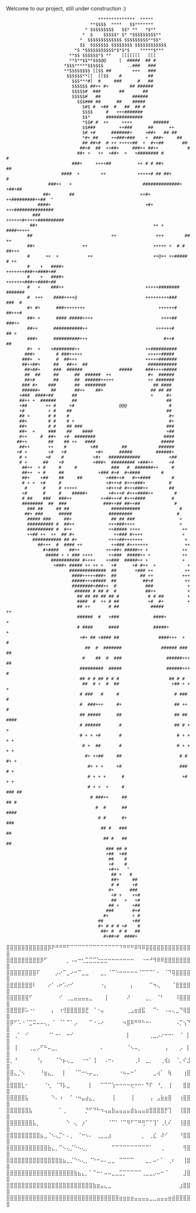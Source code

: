 Welcome to our project, still under construction :)

        
                                       **************  *****
                                    **$$$$  ****   $$*******
                                  * $$$$$$$$$   $$* **   *$**
                                 *  $    $$$$$* $* *$$$$$$$$$**
                                *  $$$$$$$$$$$$$ $$$$$$$$$**$$*
                                $$  $$$$$$$ $$$$$$$$ $$$$$$$$$$$$
                              *$ *$$$$$$$$$$$*$*$*$    *****$***
                            **$$ $$$$$$*$ **    [[[[[[[   [[[
                            **$**$$**$$$@@     [  #####  ## #
                          *$$$*****$$$$$$         ..###   ###
                          **$$$$$$$$ [[$$ ##        +++   ###
                           $$$$$$**[[  [[$$    #          ##
                             $$$***#[  #     ###      #   ##
                             $$$$$$ ##++ #+        ## ######
                             $$$$$#  ###       ##       ##
                             $$$$$#   ##            ######
                               $$$### ##      ##    #####
                                 $#$ #  +##  #   ##  ## #
                                 $$$$     #   +++#######
                                 $$*      ##############
                                 *$$# #  ++     ++++        ######
                                 $$###         ++###      ##      ++
                                 $# +#      #######+     +##+   ## ##
                                 *#+ ##     ++###+###    +  ###+     ##
                                 ## ##+#  # ++ +++++##  +  #++##       ##
                                ##+#  ##  ++##+     ###++ ##++           #
                               ##+ +   ++  +##+  +   +######## #          #
                             ###+     ++++##          ++ # # ##+         ##
                         ####  +        ++            +++++# ## ##+        #
                    ###++   +                           ##############+ +##+##
                  ##+       ##                         ++#+ ++#########++##  "
                ####+                                    +#+ +++###############
              ###                                       ++++++#+++++##########
             ##+                                            ++ +     ####+++++
            ##                              ++               +++        ##  ++
            ##+                  ++                         +++++ +  # # ##+++
            #      ++  +           ++                       ++@++ ++##### # ++
            #    +   ####+                                +++++++###++####+##
            #    +   ####+                                +++++++###++####+##
            #   +    ###++                               +++++######## #######
            #  +++    ####++++@                          +++++++++###   ###  #
            #+ #+      ###++++++++                            ++++++#   ##+++#
            ##+ +      #### #####++++                          ++++##    ###++
            ##++      ###########++                          ++++++#      ## +
            ###+      ##########+++                             #++#        ##
            #+  +    +########++                         ++##########
           ###+        # ###+++++                         +++++#####      
          ###+  +      #  ##+++                          +++++#######     
          ##++##+     ##   ##++  ##                       ###########     
           ##+##+     ###  ######              #####     ###++++#####
           ##  ##     ##      ##  ######  ++              #+  ######
           ##+#       ##      ##  ######+++++             ++ #######
          ### #+    ###       ##  ########                  ## ####
          ######+    ##       ##++    ##+                  ## ## ##
         +###  ####+##       ##                            +     #+
         ##++ +  ######      ##                                  ##
         +##       ++ #     +#                 @@@                #
         +#         + #    ##                                    ##
         ## +       # #    #                                      #+
         ##+        # #    # +                                    #+
         ##+        # #    ## ###                                ###
         ##+  +     ###    ##    ####                            +##
         #++     #  ##+   +#  ########                          ####
        ##++        ##    ## ++   ####                         #####
         ##++       ++    #         +##         ##            ######
        +# +        +#   +#           +#+      #####         ######+
         # +       +#    #           +#+   ############           +##
         # +      ##    +#           +###+  ######### +###++      +#
          ##++  + #     #     #             ###   #  #######++     #
          ##++  + #     ##             +### #+#  #+####        #
          ##+    +##    ##     ##         +###++#   #++####        #
          # + +  +#     #                 +#+++# #+++###+         #
           #      #     # +++++           +#+++# #+++###++        ##
          +#      #     #    #####+        +#+++# #+++####++        #
          # ##    ###   ###++           ++##+++# #+++####          #
          ########  ##  ###              ###++## ##++##             #
            ### ##     ## ##                ###########               #
           ##+ ###      #####              #########                 #
            ##### ###     ##+               ## ## ###                 +
            ########## #  ##++             +++###++++                 +
            ########## #  #++              ++##### ++++                ++
            ++## ++  ++  ## #+               ++### #++++               +
              ########### ## #+            ++++##+++++++                +
                ##+++  #  #### ++           ++### #+++++++              ++
                  #+####    ##++          +++##+ #####++ +             ++
                   ##### + + ### ++++      ++###  #####++ +            ++
                     ########### #++++    ++###  #####++ +             +
                      +###+ ##### ++ ++ +   +#      +# #++  +            +
                            ##############  ##       +### ++            ++
                             ####+++++###+  ##         ## ++           +++
                             #####+++#####  ##          ##+#            ++
                             ########+###++  #           ###             +
                              ###### # ## #  #           ##++            +
                               ## ## ## ## ## #           # # ##         +
                               ####  #  ++ # ##           +#  #+         +
                               ## ++       # ##            #####         ++
                               ######  #   +###             ####+         +
                               # ####      ####             #####+         +
                                +#+ ## +#### ##               ####+++  +     #
                                  ##  #  #######               ###### ###   ##
                                 #    ##  #  ###                 ######+++   ##
                                #########  #####                 ######+++   #
                                ## # # ## # # #                   ## # #  
                                 ##  # +  #  ##                    +## + + +
                                # ###   #     #                     # ### #
                                #  ###+++     #+                    ## ++  #
                                ## #####      ##                    ## ## ####
                                # ######       #                    ## # +  +
                                # + + +#       #                     # + + + +
                                 # +  ##       #                     # + + + +
                                  #+ ++##     ##                      # # #+ +
                                   #+ + +     +#                      ### # +
                                   # + + +      #                      +# + +
                                   # + +  +     #                       ### ##
                                    # ###++     ##                        ## #
                                      #  #      ##                        ####
                                       # #      #+                         ###
                                        ## #   ###                          ##
                                         ## #   ##                          ##
                                          ### ## #
                                          +##  +##
                                           ##    #
                                           +#    #
                                           +#++   "
                                            ## +   #
                                            ##+     ##
                                            # #     +#
                                           #+      ###
                                            +# +    ++#
                                            ##   +   +#
                                           ## +     +##
                                          ###       #+#
                                         #+         + #
                                       ##           +##
                                       #+ # # # +#    #
                                        ##+ #  # #   ##
                                         #+##+#  ####+




⣿⣿⣿⣿⣿⣿⣿⣿⣿⣿⣿⡿⠟⠛⠛⠛⠋⠉⠉⠉⠉⠉⠉⠉⠉⠉⠉⠉⠉⠉⠙⠛⠛⠛⠿⠻⠿⣿⣿⣿⣿⣿⣿⣿⣿⣿⣿⣿⣿⣿
⣿⣿⣿⣿⣿⣿⣿⣿⣿⡿⠋⠀⠀⠀⠀⠀⡀⠠⠤⠒⢂⣉⣉⣉⣑⣒⣒⠒⠒⠒⠒⠒⠒⠒⠀⠀⠐⠒⠚⠻⠿⠿⣿⣿⣿⣿⣿⣿⣿⣿
⣿⣿⣿⣿⣿⣿⣿⣿⠏⠀⠀⠀⠀⡠⠔⠉⣀⠔⠒⠉⣀⣀⠀⠀⠀⣀⡀⠈⠉⠑⠒⠒⠒⠒⠒⠈⠉⠉⠉⠁⠂⠀⠈⠙⢿⣿⣿⣿⣿⣿
⣿⣿⣿⣿⣿⣿⣿⠇⠀⠀⠀⠔⠁⠠⠖⠡⠔⠊⠀⠀⠀⠀⠀⠀⠀⠐⡄⠀⠀⠀⠀⠀⠀⡄⠀⠀⠀⠀⠉⠲⢄⠀⠀⠀⠈⣿⣿⣿⣿⣿
⣿⣿⣿⣿⣿⣿⠋⠀⠀⠀⠀⠀⠀⠀⠊⠀⢀⣀⣤⣤⣤⣤⣀⠀⠀⠀⢸⠀⠀⠀⠀⠀⠜⠀⠀⠀⠀⣀⡀⠀⠈⠃⠀⠀⠀⠸⣿⣿⣿⣿
⣿⣿⣿⣿⡿⠥⠐⠂⠀⠀⠀⠀⡄⠀⠰⢺⣿⣿⣿⣿⣿⣟⠀⠈⠐⢤⠀⠀⠀⠀⠀⠀⢀⣠⣶⣾⣯⠀⠀⠉⠂⠀⠠⠤⢄⣀⠙⢿⣿⣿
⣿⡿⠋⠡⠐⠈⣉⠭⠤⠤⢄⡀⠈⠀⠈⠁⠉⠁⡠⠀⠀⠀⠉⠐⠠⠔⠀⠀⠀⠀⠀⠲⣿⠿⠛⠛⠓⠒⠂⠀⠀⠀⠀⠀⠀⠠⡉⢢⠙⣿
⣿⠀⢀⠁⠀⠊⠀⠀⠀⠀⠀⠈⠁⠒⠂⠀⠒⠊⠀⠀⠀⠀⠀⠀⠀⠀⠀⠀⠀⠀⠀⠀⡇⠀⠀⠀⠀⠀⢀⣀⡠⠔⠒⠒⠂⠀⠈⠀⡇⣿
⣿⠀⢸⠀⠀⠀⢀⣀⡠⠋⠓⠤⣀⡀⠀⠀⠀⠀⠀⠀⠀⠀⠀⠀⠀⠄⠀⠀⠀⠀⠀⠀⠈⠢⠤⡀⠀⠀⠀⠀⠀⠀⢠⠀⠀⠀⡠⠀⡇⣿
⣿⡀⠘⠀⠀⠀⠀⠀⠘⡄⠀⠀⠀⠈⠑⡦⢄⣀⠀⠀⠐⠒⠁⢸⠀⠀⠠⠒⠄⠀⠀⠀⠀⠀⢀⠇⠀⣀⡀⠀⠀⢀⢾⡆⠀⠈⡀⠎⣸⣿
⣿⣿⣄⡈⠢⠀⠀⠀⠀⠘⣶⣄⡀⠀⠀⡇⠀⠀⠈⠉⠒⠢⡤⣀⡀⠀⠀⠀⠀⠀⠐⠦⠤⠒⠁⠀⠀⠀⠀⣀⢴⠁⠀⢷⠀⠀⠀⢰⣿⣿
⣿⣿⣿⣿⣇⠂⠀⠀⠀⠀⠈⢂⠀⠈⠹⡧⣀⠀⠀⠀⠀⠀⡇⠀⠀⠉⠉⠉⢱⠒⠒⠒⠒⢖⠒⠒⠂⠙⠏⠀⠘⡀⠀⢸⠀⠀⠀⣿⣿⣿
⣿⣿⣿⣿⣿⣧⠀⠀⠀⠀⠀⠀⠑⠄⠰⠀⠀⠁⠐⠲⣤⣴⣄⡀⠀⠀⠀⠀⢸⠀⠀⠀⠀⢸⠀⠀⠀⠀⢠⠀⣠⣷⣶⣿⠀⠀⢰⣿⣿⣿
⣿⣿⣿⣿⣿⣿⣧⠀⠀⠀⠀⠀⠀⠀⠁⢀⠀⠀⠀⠀⠀⡙⠋⠙⠓⠲⢤⣤⣷⣤⣤⣤⣤⣾⣦⣤⣤⣶⣿⣿⣿⣿⡟⢹⠀⠀⢸⣿⣿⣿
⣿⣿⣿⣿⣿⣿⣿⣧⡀⠀⠀⠀⠀⠀⠀⠀⠑⠀⢄⠀⡰⠁⠀⠀⠀⠀⠀⠈⠉⠁⠈⠉⠻⠋⠉⠛⢛⠉⠉⢹⠁⢀⢇⠎⠀⠀⢸⣿⣿⣿
⣿⣿⣿⣿⣿⣿⣿⣿⣿⣦⣀⠈⠢⢄⡉⠂⠄⡀⠀⠈⠒⠢⠄⠀⢀⣀⣀⣰⠀⠀⠀⠀⠀⠀⠀⠀⡀⠀⢀⣎⠀⠼⠊⠀⠀⠀⠘⣿⣿⣿
⣿⣿⣿⣿⣿⣿⣿⣿⣿⣿⣿⣷⣄⡀⠉⠢⢄⡈⠑⠢⢄⡀⠀⠀⠀⠀⠀⠀⠉⠉⠉⠉⠉⠉⠉⠉⠉⠉⠁⠀⠀⢀⠀⠀⠀⠀⠀⢻⣿⣿
⣿⣿⣿⣿⣿⣿⣿⣿⣿⣿⣿⣿⣿⣿⣷⣦⣀⡈⠑⠢⢄⡀⠈⠑⠒⠤⠄⣀⣀⠀⠉⠉⠉⠉⠀⠀⠀⣀⡀⠤⠂⠁⠀⢀⠆⠀⠀⢸⣿⣿
⣿⣿⣿⣿⣿⣿⣿⣿⣿⣿⣿⣿⣿⣿⣿⣿⣿⣿⣷⣦⣄⡀⠁⠉⠒⠂⠤⠤⣀⣀⣉⡉⠉⠉⠉⠉⢀⣀⣀⡠⠤⠒⠈⠀⠀⠀⠀⣸⣿⣿
⣿⣿⣿⣿⣿⣿⣿⣿⣿⣿⣿⣿⣿⣿⣿⣿⣿⣿⣿⣿⣿⣿⣿⣷⣶⣤⣄⣀⠀⠀⠀⠀⠀⠀⠀⠀⠀⠀⠀⠀⠀⠀⠀⠀⠀⠀⣰⣿⣿⣿
⣿⣿⣿⣿⣿⣿⣿⣿⣿⣿⣿⣿⣿⣿⣿⣿⣿⣿⣿⣿⣿⣿⣿⣿⣿⣿⣿⣿⣿⣿⣶⣶⣶⣶⣤⣤⣤⣤⣀⣀⣤⣤⣤⣶⣾⣿⣿⣿⣿⣿
